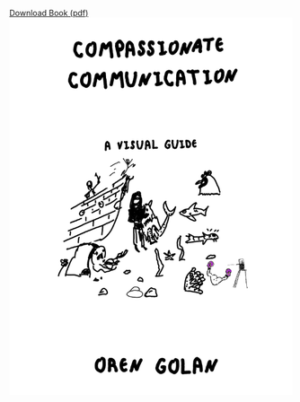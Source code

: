[Download Book (pdf)](https://github.com/oren/oren.github.io/blob/master/articles/compassionate-communication/compassionate-communication-v1.0.0.pdf)
![Compassionate Communication](cc01-bigger.png)


